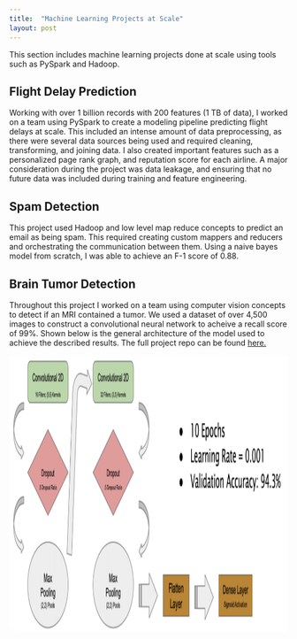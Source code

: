 ```yaml
---
title:  "Machine Learning Projects at Scale"
layout: post
---
```

This section includes machine learning projects done at scale using tools such as PySpark and Hadoop. 

## Flight Delay Prediction

Working with over 1 billion records with 200 features (1 TB of data), I worked on a team using PySpark to create a modeling pipeline predicting flight delays at scale. This included an intense amount of data preprocessing, as there were several data sources being used and required cleaning, transforming, and joining data. I also created important features such as a personalized page rank graph, and reputation score for each airline. A major consideration during the project was data leakage, and ensuring that no future data was included during training and feature engineering. 

## Spam Detection

This project used Hadoop and low level map reduce concepts to predict an email as being spam. This required creating custom mappers and reducers and orchestrating the communication between them. Using a naive bayes model from scratch, I was able to achieve an F-1 score of 0.88. 



## Brain Tumor Detection
Throughout this project I worked on a team using computer vision concepts to detect if an MRI contained a tumor. We used a dataset of over 4,500 images to construct a convolutional neural network to acheive a recall score of 99%. Shown below is the general architecture of the model used to achieve the described results. The full project repo can be found [here.](https://github.com/ZGalante/github-portfolio/tree/main/Brain_Tumor_Detection)


<img src="https://github.com/ZGalante/github-portfolio/blob/main/Brain_Tumor_Detection/CNN_Architecture.png?raw=true" width="1100" height="500">


